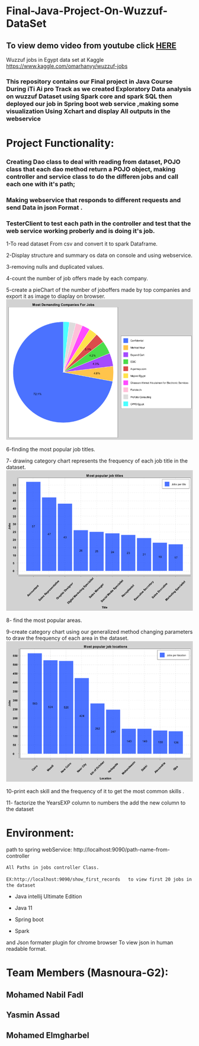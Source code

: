 # Final-Java-Project-On-Wuzzuf-DataSet

## To view demo video from youtube click [HERE](https://youtu.be/CZY6aghwViQ)

Wuzzuf jobs in Egypt data set at Kaggle
https://www.kaggle.com/omarhanyy/wuzzuf-jobs

### This repository contains our Final project in Java Course During iTi Ai pro Track as we created Exploratory Data analysis on wuzzuf Dataset using Spark core and spark SQL then deployed our job in Spring boot web service ,making some visualization Using Xchart and display All outputs in the webservice 

# Project Functionality:

### Creating Dao class to deal with reading from dataset, POJO class that each dao method return a POJO object, making controller and service class to do the differen jobs and call each one with it's path;

### Making webservice that responds to different requests and send Data in json Format .

### TesterClient  to test each path in the controller and test that the web service working proberly and is doing it's job.

1-To read dataset From csv and convert it to spark Dataframe.

2-Display structure and summary os data on console and using webservice.

3-removing nulls and duplicated values.

4-count the number of job offers made by each company.

5-create a pieChart of the number of joboffers made by top companies and export it as image to diaplay on browser.
![alt text](https://github.com/mohnabil2020/Wuzzuf_jobs_java_project/blob/main/src/main/resources/files/pieChart.png?raw=true)

6-finding the most popular job titles.

7- drawing category chart represents the frequency of each job title in the dataset.
![alt text](https://github.com/mohnabil2020/Wuzzuf_jobs_java_project/blob/main/src/main/resources/files/barChart1.png?raw=true)

8- find the most popular areas.

9-create category chart using our generalized method changing parameters to draw the frequency of each area in the dataset.
![alt text](https://github.com/mohnabil2020/Wuzzuf_jobs_java_project/blob/main/src/main/resources/files/barChart2.png?raw=true)

10-print each skill and the frequency of it to get the most common skills .

11- factorize the YearsEXP column to numbers the add the new column to the dataset


  
 # Environment:
    
  path to spring webService:  http://localhost:9090/path-name-from-controller  
    
    All Paths in jobs controller Class.
    
    EX:http://localhost:9090/show_first_records   to view first 20 jobs in the dataset
    
  - Java intellij Ultimate Edition
    
  - Java 11
  
  - Spring boot
  
  - Spark
    
  and Json formater plugin for chrome browser To view json in human readable format.
 
# Team Members (Masnoura-G2):

## Mohamed Nabil Fadl
## Yasmin Assad
## Mohamed Elmgharbel
